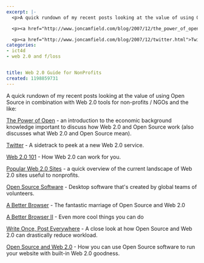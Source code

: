 ```yaml
---
excerpt: |-
  <p>A quick rundown of my recent posts looking at the value of using Open Source in combination with Web 2.0 tools for non-profits / NGOs and the like:</p>

  <p><a href="http://www.joncamfield.com/blog/2007/12/the_power_of_open.html">The Power of Open</a> - an introduction to the economic background knowledge important to discuss how Web 2.0 and Open Source work (also discusses what Web 2.0 and Open Source mean).</p>

  <p><a href="http://www.joncamfield.com/blog/2007/12/twitter.html">Twitter</a> - A sidetrack to peek at a new Web 2.0 service.</p>
categories:
- ict4d
- web 2.0 and f/loss


title: Web 2.0 Guide for NonProfits
created: 1198859731
---
```

<p>A quick rundown of my recent posts looking at the value of using Open Source in combination with Web 2.0 tools for non-profits / NGOs and the like:</p>

<p><a href="http://www.joncamfield.com/blog/2007/12/the_power_of_open.html">The Power of Open</a> - an introduction to the economic background knowledge important to discuss how Web 2.0 and Open Source work (also discusses what Web 2.0 and Open Source mean).</p>

<p><a href="http://www.joncamfield.com/blog/2007/12/twitter.html">Twitter</a> - A sidetrack to peek at a new Web 2.0 service.</p>

<p><a href="http://www.joncamfield.com/blog/2007/12/web_20_101.html">Web 2.0 101</a> - How Web 2.0 can work for you.</p>

<p><a href="http://www.joncamfield.com/blog/2007/12/an_overview_of_popular_web_20.html">Popular Web 2.0 Sites</a> - a quick overview of the current landscape of Web 2.0 sites useful to nonprofits.</p>

<p><a href="http://www.joncamfield.com/blog/2007/12/open_source_software_by_volunt.html">Open Source Software</a> - Desktop software that's created by global teams of volunteers.</p>

<p><a href="http://www.joncamfield.com/blog/2007/12/a_better_browser.html">A Better Browser</a> - The fantastic marriage of Open Source and Web 2.0</p>

<p><a href="http://www.joncamfield.com/blog/2007/12/a_better_browser_ii.html">A Better Browser II</a> - Even more cool things you can do</p>

<p><a href="http://www.joncamfield.com/blog/2007/12/write_once_post_everywhere.html">Write Once, Post Everywhere</a> - A close look at how Open Source and Web 2.0 can drastically reduce workload.</p>

<p><a href="http://www.joncamfield.com/blog/2007/12/oss_web_20_the_natural_partner.html">Open Source and Web 2.0</a> - How you can use Open Source software to run your website with built-in Web 2.0 goodness.</p>
